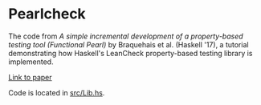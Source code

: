 # Pearlcheck

The code from *A simple incremental development of a property-based testing tool*
*(Functional Pearl)* by Braquehais et al. (Haskell '17), a tutorial demonstrating 
how Haskell's LeanCheck property-based testing library is implemented.

[Link to paper](http://jmct.cc/pearlcheck.pdf)

Code is located in [src/Lib.hs](src/Lib.hs).